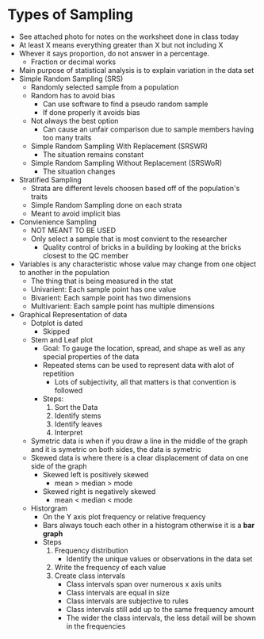 # Types of Sampling
- See attached photo for notes on the worksheet done in class today
- At least X means everything greater than X but not including X
- Whever it says proportion, do not answer in a percentage.
    - Fraction or decimal works
- Main purpose of statistical analysis is to explain variation in the data set
- Simple Random Sampling (SRS)
    - Randomly selected sample from a population
    - Random has to avoid bias
        - Can use software to find a pseudo random sample
        - If done properly it avoids bias
    - Not always the best option
        - Can cause an unfair comparison due to sample members having too many traits
    - Simple Random Sampling With Replacement (SRSWR)
        - The situation remains constant
    - Simple Random Sampling Without Replacement (SRSWoR)
        - The situation changes
- Stratified Sampling
    - Strata are different levels choosen based off of the population's traits
    - Simple Random Sampling done on each strata
    - Meant to avoid implicit bias
- Convienience Sampling
    - NOT MEANT TO BE USED
    - Only select a sample that is most convient to the researcher
        - Quality control of bricks in a building by looking at the bricks closest to the QC member
- Variables is any characteristic whose value may change from one object to another in the population
    - The thing that is being measured in the stat
    - Univarient: Each sample point has one value
    - Bivarient:  Each sample point has two dimensions
    - Multivarient: Each sample point has multiple dimensions
- Graphical Representation of data
    - Dotplot is dated
        - Skipped
    - Stem and Leaf plot
        - Goal: To gauge the location, spread, and shape as well as any special properties of the data
        - Repeated stems can be used to represent data with alot of repetition
            - Lots of subjectivity, all that matters is that convention is followed
        - Steps:
            1. Sort the Data
            2. Identify stems
            3. Identify leaves
            4. Interpret
    - Symetric data is when if you draw a line in the middle of the graph and it is symetric on both sides, the data is symetric
    - Skewed data is where there is a clear displacement of data on one side of the graph
        - Skewed left is positively skewed
            - mean > median > mode
        - Skewed right is negatively skewed
            - mean < median < mode
    - Historgram
        - On the Y axis plot frequency or relative frequency
        - Bars always touch each other in a histogram otherwise it is a **bar graph**
        - Steps
            1. Frequency distribution
                - Identify the unique values or observations in the data set
            2. Write the frequency of each value
            3. Create class intervals
                - Class intervals span over numerous x axis units
                - Class intervals are equal in size
                - Class intervals are subjective to rules
                - Class intervals still add up to the same frequency amount
                - The wider the class intervals, the less detail will be shown in the frequencies
